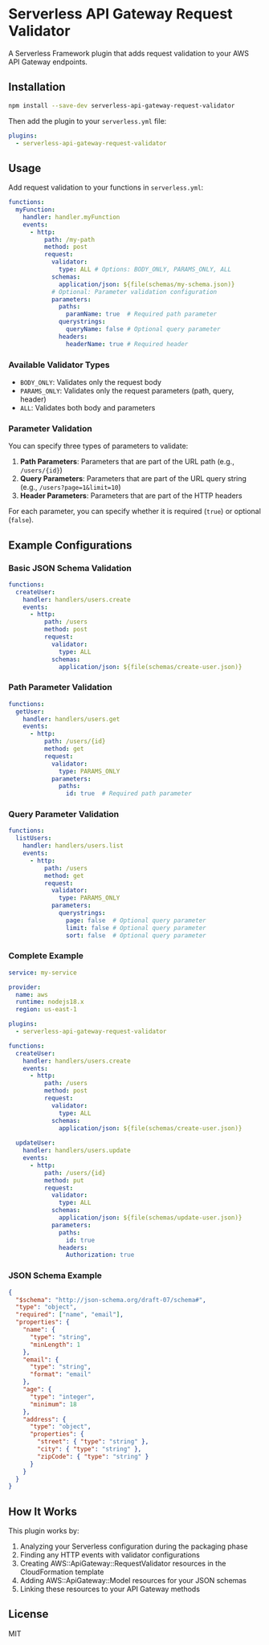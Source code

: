 # Serverless API Gateway Request Validator

A Serverless Framework plugin that adds request validation to your AWS API Gateway endpoints.

## Installation

```bash
npm install --save-dev serverless-api-gateway-request-validator
```

Then add the plugin to your `serverless.yml` file:

```yaml
plugins:
  - serverless-api-gateway-request-validator
```

## Usage

Add request validation to your functions in `serverless.yml`:

```yaml
functions:
  myFunction:
    handler: handler.myFunction
    events:
      - http:
          path: /my-path
          method: post
          request:
            validator:
              type: ALL # Options: BODY_ONLY, PARAMS_ONLY, ALL
            schemas:
              application/json: ${file(schemas/my-schema.json)}
            # Optional: Parameter validation configuration
            parameters:
              paths:
                paramName: true  # Required path parameter
              querystrings:
                queryName: false # Optional query parameter
              headers:
                headerName: true # Required header
```

### Available Validator Types

- `BODY_ONLY`: Validates only the request body
- `PARAMS_ONLY`: Validates only the request parameters (path, query, header)
- `ALL`: Validates both body and parameters

### Parameter Validation

You can specify three types of parameters to validate:

1. **Path Parameters**: Parameters that are part of the URL path (e.g., `/users/{id}`)
2. **Query Parameters**: Parameters that are part of the URL query string (e.g., `/users?page=1&limit=10`)
3. **Header Parameters**: Parameters that are part of the HTTP headers

For each parameter, you can specify whether it is required (`true`) or optional (`false`).

## Example Configurations

### Basic JSON Schema Validation

```yaml
functions:
  createUser:
    handler: handlers/users.create
    events:
      - http:
          path: /users
          method: post
          request:
            validator:
              type: ALL
            schemas:
              application/json: ${file(schemas/create-user.json)}
```

### Path Parameter Validation

```yaml
functions:
  getUser:
    handler: handlers/users.get
    events:
      - http:
          path: /users/{id}
          method: get
          request:
            validator:
              type: PARAMS_ONLY
            parameters:
              paths:
                id: true  # Required path parameter
```

### Query Parameter Validation

```yaml
functions:
  listUsers:
    handler: handlers/users.list
    events:
      - http:
          path: /users
          method: get
          request:
            validator:
              type: PARAMS_ONLY
            parameters:
              querystrings:
                page: false  # Optional query parameter
                limit: false # Optional query parameter
                sort: false  # Optional query parameter
```

### Complete Example

```yaml
service: my-service

provider:
  name: aws
  runtime: nodejs18.x
  region: us-east-1

plugins:
  - serverless-api-gateway-request-validator

functions:
  createUser:
    handler: handlers/users.create
    events:
      - http:
          path: /users
          method: post
          request:
            validator:
              type: ALL
            schemas:
              application/json: ${file(schemas/create-user.json)}
              
  updateUser:
    handler: handlers/users.update
    events:
      - http:
          path: /users/{id}
          method: put
          request:
            validator:
              type: ALL
            schemas:
              application/json: ${file(schemas/update-user.json)}
            parameters:
              paths:
                id: true
              headers:
                Authorization: true
```

### JSON Schema Example

```json
{
  "$schema": "http://json-schema.org/draft-07/schema#",
  "type": "object",
  "required": ["name", "email"],
  "properties": {
    "name": {
      "type": "string",
      "minLength": 1
    },
    "email": {
      "type": "string",
      "format": "email"
    },
    "age": {
      "type": "integer",
      "minimum": 18
    },
    "address": {
      "type": "object",
      "properties": {
        "street": { "type": "string" },
        "city": { "type": "string" },
        "zipCode": { "type": "string" }
      }
    }
  }
}
```

## How It Works

This plugin works by:

1. Analyzing your Serverless configuration during the packaging phase
2. Finding any HTTP events with validator configurations
3. Creating AWS::ApiGateway::RequestValidator resources in the CloudFormation template
4. Adding AWS::ApiGateway::Model resources for your JSON schemas
5. Linking these resources to your API Gateway methods

## License

MIT
